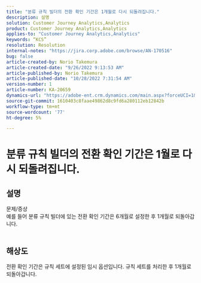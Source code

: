 ```yaml
---
title: "분류 규칙 빌더의 전환 확인 기간은 1개월로 다시 되돌려집니다."
description: 설명
solution: Customer Journey Analytics,Analytics
product: Customer Journey Analytics,Analytics
applies-to: "Customer Journey Analytics,Analytics"
keywords: “KCS”
resolution: Resolution
internal-notes: "https://jira.corp.adobe.com/browse/AN-170516"
bug: false
article-created-by: Norio Takemura
article-created-date: "9/26/2022 9:13:53 AM"
article-published-by: Norio Takemura
article-published-date: "10/28/2022 7:31:54 AM"
version-number: 1
article-number: KA-20659
dynamics-url: "https://adobe-ent.crm.dynamics.com/main.aspx?forceUCI=1&pagetype=entityrecord&etn=knowledgearticle&id=7ad4e088-7b3d-ed11-9db1-002248086d3d"
source-git-commit: 1610403c8faae49862d8c9fd6a280112eb12842b
workflow-type: tm+mt
source-wordcount: '77'
ht-degree: 5%

---
```


# 분류 규칙 빌더의 전환 확인 기간은 1월로 다시 되돌려집니다.

## 설명

문제/증상
<br>예를 들어 분류 규칙 빌더에 있는 전환 확인 기간은 6개월로 설정한 후 1개월로 되돌아갑니다.
<br> 

## 해상도


전환 확인 기간은 규칙 세트에 설정된 임시 옵션입니다. 규칙 세트를 처리한 후 1개월로 되돌아갑니다.
